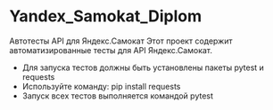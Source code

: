 # Yandex_Samokat_Diplom
Автотесты API для Яндекс.Самокат
Этот проект содержит автоматизированные тесты для API Яндекс.Самокат.
- Для запуска тестов должны быть установлены пакеты pytest и requests
- Используйте команду: pip install requests
- Запуск всех тестов выполняется командой pytest
